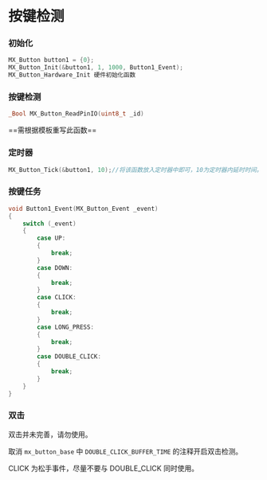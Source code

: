 # 按键检测

### 初始化

```c
MX_Button button1 = {0};
MX_Button_Init(&button1, 1, 1000, Button1_Event);
MX_Button_Hardware_Init 硬件初始化函数
```

### 按键检测

```c
_Bool MX_Button_ReadPinIO(uint8_t _id)
```

==需根据模板重写此函数==

### 定时器

```c
MX_Button_Tick(&button1, 10);//将该函数放入定时器中即可，10为定时器内延时时间。
```

### 按键任务

```c
void Button1_Event(MX_Button_Event _event)
{
    switch (_event)
    {
        case UP:
        {
            break;
        }
        case DOWN:
        {
            break;
        }
        case CLICK:
        {
            break;
        }
        case LONG_PRESS:
        {
            break;
        }
        case DOUBLE_CLICK:
        {
            break;
        }
    }
}
```

### 双击

双击并未完善，请勿使用。

取消 `mx_button_base` 中 `DOUBLE_CLICK_BUFFER_TIME` 的注释开启双击检测。

CLICK 为松手事件，尽量不要与 DOUBLE_CLICK 同时使用。

